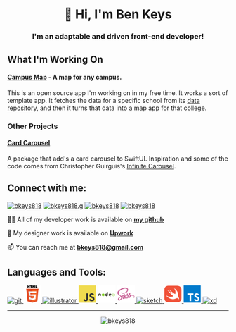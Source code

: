 <h1 align="center">👋 Hi, I'm Ben Keys</h1>

<h3 align="center">I'm an adaptable and driven front-end developer!</h3>

<!--p align="left"> <img src="https://komarev.com/ghpvc/?username=bkeys818&label=Profile%20views&color=0e75b6&style=flat" alt="bkeys818" /> </p-->

## What I'm Working On

#### [Campus Map](https://github.com/bkeys818/campus-map) - A map for any campus.

This is an open source app I'm working on in my free time. It works a sort of template app. It fetches the data for a specific school from its [data repository](https://github.com/bkeys818/campus-map-data), and then it turns that data into a map app for that college.

### Other Projects

#### [Card Carousel](https://github.com/bkeys818/CardCarousel)

A package that add's a card carousel to SwiftUI. Inspiration and some of the code comes from Christopher Guirguis's [Infinite Carousel](https://www.youtube.com/watch?v=fB5MzDD1PZI).



## Connect with me:
<p align="left">
  <a href="https://linkedin.com/in/bkeys818" target="blank"><img align="center" src="https://cdn.jsdelivr.net/npm/simple-icons@3.0.1/icons/linkedin.svg" alt="bkeys818" height="30" width="40" /></a>
  <a href="https://instagram.com/bkeys818.g" target="blank"><img align="center" src="https://cdn.jsdelivr.net/npm/simple-icons@3.0.1/icons/instagram.svg" alt="bkeys818.g" height="30" width="40" /></a>
<a href="https://dribbble.com/bkeys818" target="blank"><img align="center" src="https://cdn.jsdelivr.net/npm/simple-icons@3.0.1/icons/dribbble.svg" alt="bkeys818" height="30" width="40" /></a>
<a href="https://www.behance.net/bkeys818" target="blank"><img align="center" src="https://cdn.jsdelivr.net/npm/simple-icons@3.0.1/icons/behance.svg" alt="bkeys818" height="30" width="40" /></a>
</p>

👨‍💻 All of my developer work is available on [**my github**](https://github.com/bkeyss818)

🎨 My designer work is available on [**Upwork**](https://github.com/bkeyss818)

📫 You can reach me at **bkeys818@gmail.com**

## Languages and Tools:

<p align="left">
    <a href="https://git-scm.com/" target="_blank">
        <img src="https://www.vectorlogo.zone/logos/git-scm/git-scm-icon.svg" alt="git" width="40" height="40"/>
    </a>
    <a href="https://www.w3.org/html/" target="_blank">
        <img src="https://raw.githubusercontent.com/devicons/devicon/master/icons/html5/html5-original-wordmark.svg" alt="html5" width="40" height="40"/>
    </a>
    <a href="https://www.adobe.com/in/products/illustrator.html" target="_blank">
        <img src="https://www.vectorlogo.zone/logos/adobe_illustrator/adobe_illustrator-icon.svg" alt="illustrator" width="40" height="40"/>
    </a> 
    <a href="https://developer.mozilla.org/en-US/docs/Web/JavaScript" target="_blank">
        <img src="https://raw.githubusercontent.com/devicons/devicon/master/icons/javascript/javascript-original.svg" alt="javascript" width="40" height="40"/>
    </a>
    <a href="https://nodejs.org" target="_blank">
        <img src="https://raw.githubusercontent.com/devicons/devicon/master/icons/nodejs/nodejs-original-wordmark.svg" alt="nodejs" width="40" height="40"/>
    </a>
    <a href="https://sass-lang.com" target="_blank">
        <img src="https://raw.githubusercontent.com/devicons/devicon/master/icons/sass/sass-original.svg" alt="sass" width="40" height="40"/>
    </a>
    <a href="https://www.sketch.com/" target="_blank">
        <img src="https://www.vectorlogo.zone/logos/sketchapp/sketchapp-icon.svg" alt="sketch" width="40" height="40"/>
    </a>
    <a href="https://developer.apple.com/swift/" target="_blank">
        <img src="https://raw.githubusercontent.com/devicons/devicon/master/icons/swift/swift-original.svg" alt="swift" width="40" height="40"/>
    </a>
    <a href="https://www.typescriptlang.org/" target="_blank">
        <img src="https://raw.githubusercontent.com/devicons/devicon/master/icons/typescript/typescript-original.svg" alt="typescript" width="40" height="40"/>
    </a>
    <a href="https://www.adobe.com/products/xd.html" target="_blank">
        <img src="https://cdn.worldvectorlogo.com/logos/adobe-xd.svg" alt="xd" width="40" height="40"/>
    </a>
</p>

---

<div style="display:flex; flex-wrap:wrap; justify-content:space-around;">
  <img  src="https://github-readme-stats.vercel.app/api?username=bkeys818&show_icons=true&locale=en" alt="bkeys818" />

</div>